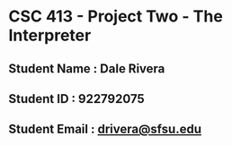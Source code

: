 # CSC 413 - Project Two - The Interpreter

## Student Name  : Dale Rivera

## Student ID    : 922792075

## Student Email : drivera@sfsu.edu

